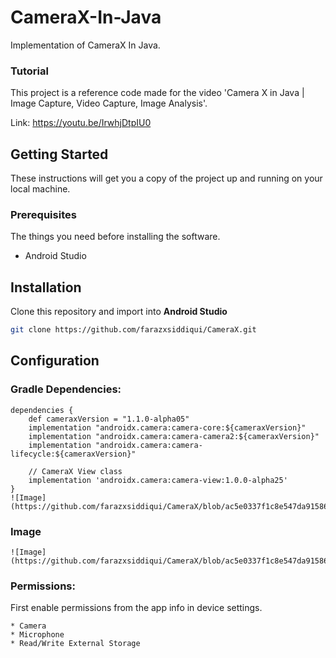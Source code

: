 # CameraX-In-Java
Implementation of CameraX In Java.

### Tutorial
This project is a reference code made for the video 'Camera X in Java | Image Capture, Video Capture, Image Analysis'.

Link: https://youtu.be/IrwhjDtpIU0

## Getting Started

These instructions will get you a copy of the project up and running on your local machine.

### Prerequisites

The things you need before installing the software.

* Android Studio

## Installation
Clone this repository and import into **Android Studio**
```bash
git clone https://github.com/farazxsiddiqui/CameraX.git
```

## Configuration
### Gradle Dependencies:
```
dependencies {
    def cameraxVersion = "1.1.0-alpha05"
    implementation "androidx.camera:camera-core:${cameraxVersion}"
    implementation "androidx.camera:camera-camera2:${cameraxVersion}"
    implementation "androidx.camera:camera-lifecycle:${cameraxVersion}"

    // CameraX View class
    implementation 'androidx.camera:camera-view:1.0.0-alpha25'
}
![Image](https://github.com/farazxsiddiqui/CameraX/blob/ac5e0337f1c8e547da9158629a33a67866c96533/demo/demo_CameraX.png)

```
### Image
```
![Image](https://github.com/farazxsiddiqui/CameraX/blob/ac5e0337f1c8e547da9158629a33a67866c96533/demo/demo_CameraX.png)

```
### Permissions:
First enable permissions from the app info in device settings.

```
* Camera
* Microphone
* Read/Write External Storage
```
